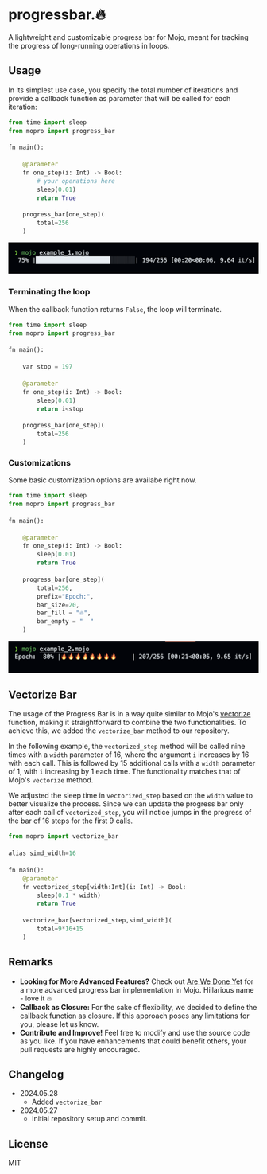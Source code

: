 # progressbar.🔥

A lightweight and customizable progress bar for Mojo, meant for tracking the progress of long-running operations in loops.

## Usage

In its simplest use case, you specify the total number of iterations and provide a callback function as parameter that will be called for each iteration:

```python
from time import sleep
from mopro import progress_bar

fn main():

    @parameter
    fn one_step(i: Int) -> Bool:
        # your operations here
        sleep(0.01)
        return True

    progress_bar[one_step](
        total=256
    )
```

![example1.mojo](./imgs/example1.png)

### Terminating the loop

When the callback function returns `False`, the loop will terminate.

```python
from time import sleep
from mopro import progress_bar

fn main():

    var stop = 197

    @parameter
    fn one_step(i: Int) -> Bool:
        sleep(0.01)
        return i<stop

    progress_bar[one_step](
        total=256
    )
```

### Customizations

Some basic customization options are availabe right now.

```python
from time import sleep
from mopro import progress_bar

fn main():

    @parameter
    fn one_step(i: Int) -> Bool:
        sleep(0.01)
        return True
        
    progress_bar[one_step](
        total=256,
        prefix="Epoch:", 
        bar_size=20,
        bar_fill = "🔥",
        bar_empty = "  "
    )
```

![example2.mojo](./imgs/example2.png)

## Vectorize Bar

The usage of the Progress Bar is in a way quite similar to Mojo's [vectorize](https://docs.modular.com/mojo/stdlib/algorithm/functional/vectorize) function, making it straightforward to combine the two functionalities. To achieve this, we added the `vectorize_bar` method to our repository.

In the following example, the `vectorized_step` method will be called nine times with a `width` parameter of 16, where the argument `i` increases by 16 with each call. This is followed by 15 additional calls with a `width` parameter of 1, with `i` increasing by 1 each time. The functionality matches that of Mojo's `vectorize` method.

We adjusted the sleep time in `vectorized_step` based on the `width` value to better visualize the process. Since we can update the progress bar only after each call of `vectorized_step`, you will notice jumps in the progress of the bar of 16 steps for the first 9 calls.

```python
from mopro import vectorize_bar

alias simd_width=16

fn main():
    @parameter
    fn vectorized_step[width:Int](i: Int) -> Bool:
        sleep(0.1 * width)
        return True
       
    vectorize_bar[vectorized_step,simd_width](
        total=9*16+15
    )
```


## Remarks

- __Looking for More Advanced Features?__ Check out [Are We Done Yet](https://github.com/Ryul0rd/awdy) for a more advanced progress bar implementation in Mojo. Hillarious name - love it 🔥
- __Callback as Closure:__ For the sake of flexibility, we decided to define the callback function as closure. If this approach poses any limitations for you, please let us know.
- __Contribute and Improve!__ Feel free to modify and use the source code as you like. If you have enhancements that could benefit others, your pull requests are highly encouraged.

## Changelog

- 2024.05.28
  - Added `vectorize_bar`
- 2024.05.27
  - Initial repository setup and commit.

## License

MIT
